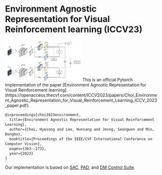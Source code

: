 # Environment Agnostic Representation for Visual Reinforcement learning (ICCV23)
<img src="./img/method.png" width="50%" height="50%">
This is an official Pytorch implementation of the paper [Environment Agnostic Representation for Visual Reinforcement learning].(https://openaccess.thecvf.com/content/ICCV2023/papers/Choi_Environment_Agnostic_Representation_for_Visual_Reinforcement_Learning_ICCV_2023_paper.pdf):

```
@inproceedings{choi2023environment,
  title={Environment Agnostic Representation for Visual Reinforcement Learning},
  author={Choi, Hyesong and Lee, Hunsang and Jeong, Seongwon and Min, Dongbo},
  booktitle={Proceedings of the IEEE/CVF International Conference on Computer Vision},
  pages={263--273},
  year={2023}
}
```

Our implementation is based on [SAC](https://github.com/denisyarats/pytorch_sac_ae), [PAD](https://github.com/nicklashansen/policy-adaptation-during-deployment), and [DM Control Suite](https://github.com/google-deepmind/dm_control).
